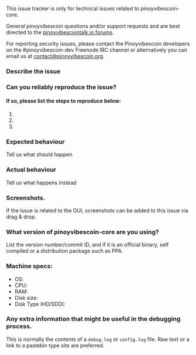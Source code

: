 <!--- Remove sections that do not apply -->

This issue tracker is only for technical issues related to pinoyvibescoin-core.

General pinoyvibescoin questions and/or support requests and are best directed to the [pinoyvibescointalk.io forums](https://pinoyvibescointalk.io/).

For reporting security issues, please contact the Pinoyvibescoin developers on the #pinoyvibescoin-dev Freenode IRC channel or alternatively you can email us at contact@pinoyvibescoin.org.

### Describe the issue

### Can you reliably reproduce the issue?
#### If so, please list the steps to reproduce below:
1.
2.
3.

### Expected behaviour
Tell us what should happen

### Actual behaviour
Tell us what happens instead

### Screenshots.
If the issue is related to the GUI, screenshots can be added to this issue via drag & drop.

### What version of pinoyvibescoin-core are you using?
List the version number/commit ID, and if it is an official binary, self compiled or a distribution package such as PPA.

### Machine specs:
- OS:
- CPU:
- RAM:
- Disk size:
- Disk Type (HD/SDD):

### Any extra information that might be useful in the debugging process.
This is normally the contents of a `debug.log` or `config.log` file. Raw text or a link to a pastebin type site are preferred.
